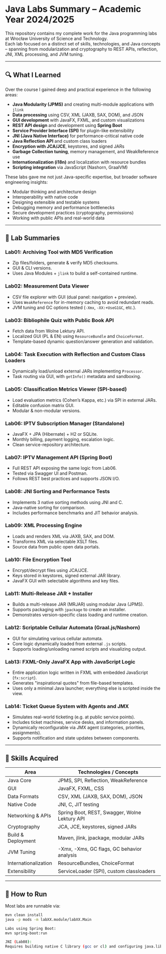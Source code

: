 # Java Labs Summary – Academic Year 2024/2025

This repository contains my complete work for the Java programming labs at Wrocław University of Science and Technology.  
Each lab focused on a distinct set of skills, technologies, and Java concepts – spanning from modularization and cryptography to REST APIs, reflection, JNI, XML processing, and JVM tuning.

---

## 🔍 What I Learned

Over the course I gained deep and practical experience in the following areas:

- **Java Modularity (JPMS)** and creating multi-module applications with `jlink`
- **Data processing** using CSV, XML (JAXB, SAX, DOM), and JSON
- **GUI development** with JavaFX, FXML, and custom visualizations
- **REST API design** and development using **Spring Boot**
- **Service Provider Interface (SPI)** for plugin-like extensibility
- **JNI (Java Native Interface)** for performance-critical native code
- **Java Reflection API** and custom class loaders
- **Encryption with JCA/JCE**, keystores, and signed JARs
- **Garbage Collection tuning**, memory management, and WeakReference use
- **Internationalization (i18n)** and localization with resource bundles
- **Scripting integration** via JavaScript (Nashorn, GraalVM)

These labs gave me not just Java-specific expertise, but broader software engineering insights:
- Modular thinking and architecture design
- Interoperability with native code
- Designing extensible and testable systems
- Debugging memory and performance bottlenecks
- Secure development practices (cryptography, permissions)
- Working with public APIs and real-world data

---

## 📁 Lab Summaries

### Lab01: Archiving Tool with MD5 Verification
- Zip files/folders, generate & verify MD5 checksums.
- GUI & CLI versions.
- Uses Java Modules + `jlink` to build a self-contained runtime.

### Lab02: Measurement Data Viewer
- CSV file explorer with GUI (dual panel: navigation + preview).
- Uses `WeakReference` for in-memory caching to avoid redundant reads.
- JVM tuning and GC options tested (`-Xmx`, `-XX:+UseG1GC`, etc.).

### Lab03: Bibliophile Quiz with Public Book API
- Fetch data from Wolne Lektury API.
- Localized GUI (PL & EN) using `ResourceBundle` and `ChoiceFormat`.
- Template-based dynamic question/answer generation and validation.

### Lab04: Task Execution with Reflection and Custom Class Loaders
- Dynamically load/unload external JARs implementing `Processor`.
- Task routing via GUI, with `getInfo()` metadata and sandboxing.

### Lab05: Classification Metrics Viewer (SPI-based)
- Load evaluation metrics (Cohen’s Kappa, etc.) via SPI in external JARs.
- Editable confusion matrix GUI.
- Modular & non-modular versions.

### Lab06: IPTV Subscription Manager (Standalone)
- JavaFX + JPA (Hibernate) + H2 or SQLite.
- Monthly billing, payment logging, escalation logic.
- Clean service-repository architecture.

### Lab07: IPTV Management API (Spring Boot)
- Full REST API exposing the same logic from Lab06.
- Tested via Swagger UI and Postman.
- Follows REST best practices and supports JSON I/O.

### Lab08: JNI Sorting and Performance Tests
- Implements 3 native sorting methods using JNI and C.
- Java-native sorting for comparison.
- Includes performance benchmarks and JIT behavior analysis.

### Lab09: XML Processing Engine
- Loads and renders XML via JAXB, SAX, and DOM.
- Transforms XML via selectable XSLT files.
- Source data from public open data portals.

### Lab10: File Encryption Tool
- Encrypt/decrypt files using JCA/JCE.
- Keys stored in keystores, signed external JAR library.
- JavaFX GUI with selectable algorithms and key files.

### Lab11: Multi-Release JAR + Installer
- Builds a multi-release JAR (MRJAR) using modular Java (JPMS).
- Supports packaging with `jpackage` to create an installer.
- Demonstrates version-specific class loading and runtime creation.

### Lab12: Scriptable Cellular Automata (Graal.js/Nashorn)
- GUI for simulating various cellular automata.
- Core logic dynamically loaded from external `.js` scripts.
- Supports loading/unloading named scripts and visualizing output.

### Lab13: FXML-Only JavaFX App with JavaScript Logic
- Entire application logic written in FXML with embedded JavaScript (`fx:script`).
- Generates "inspirational quotes" from file-based templates.
- Uses only a minimal Java launcher; everything else is scripted inside the view.

### Lab14: Ticket Queue System with Agents and JMX
- Simulates real-world ticketing (e.g. at public service points).
- Includes ticket machines, service desks, and information panels.
- Dynamically reconfigurable via JMX agent (categories, priorities, assignments).
- Supports notification and state updates between components.

---

## 🧠 Skills Acquired

| Area                     | Technologies / Concepts                           |
|--------------------------|---------------------------------------------------|
| Java Core                | JPMS, SPI, Reflection, WeakReference              |
| GUI                      | JavaFX, FXML, CSS                                 |
| Data Formats             | CSV, XML (JAXB, SAX, DOM), JSON                   |
| Native Code              | JNI, C, JIT testing                               |
| Networking & APIs        | Spring Boot, REST, Swagger, Wolne Lektury API    |
| Cryptography             | JCA, JCE, keystores, signed JARs                 |
| Build & Deployment       | Maven, jlink, jpackage, modular JARs             |
| JVM Tuning               | -Xmx, -Xms, GC flags, GC behavior analysis       |
| Internationalization     | ResourceBundles, ChoiceFormat                    |
| Extensibility            | ServiceLoader (SPI), custom classloaders         |

---

## 📄 How to Run

Most labs are runnable via:
```bash
mvn clean install
java -p mods -m labXX.module/labXX.Main

Labs using Spring Boot:
mvn spring-boot:run

JNI (Lab08):
Requires building native C library (gcc or cl) and configuring java.library.path.
